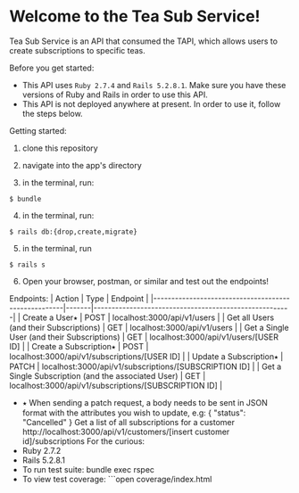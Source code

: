 # Welcome to the Tea Sub Service!

Tea Sub Service is an API that consumed the TAPI, which allows users to create subscriptions to specific teas.

Before you get started:

- This API uses `Ruby 2.7.4` and `Rails 5.2.8.1`. Make sure you have these versions of Ruby and Rails in order to use this API.
- This API is not deployed anywhere at present. In order to use it, follow the steps below.

Getting started:

1. clone this repository

2. navigate into the app's directory

3. in the terminal, run:
```
$ bundle
```
4. in the terminal, run:
```
$ rails db:{drop,create,migrate}
```
5. in the terminal, run
```
$ rails s
```
6. Open your browser, postman, or similar and test out the endpoints!

Endpoints:
| Action                                              | Type  | Endpoint                                              |
|-----------------------------------------------------|-------|-------------------------------------------------------|
| Create a User⭑                                      | POST  | localhost:3000/api/v1/users                           |
| Get all Users (and their Subscriptions)             | GET   | localhost:3000/api/v1/users                           |
| Get a Single User (and their Subscriptions)         | GET   | localhost:3000/api/v1/users/[USER ID]                 |
| Create a Subscription⭑                              | POST  | localhost:3000/api/v1/subscriptions/[USER ID]         |
| Update a Subscription⭑                              | PATCH | localhost:3000/api/v1/subscriptions/[SUBSCRIPTION ID] |
| Get a Single Subscription (and the associated User) | GET   | localhost:3000/api/v1/subscriptions/[SUBSCRIPTION ID] |

* ⭑ When sending a patch request, a body needs to be sent in JSON format with the attributes you wish to update, e.g:
{
    "status": "Cancelled"
   }
Get a list of all subscriptions for a customer
http://localhost:3000/api/v1/customers/[insert customer id]/subscriptions
For the curious:
* Ruby 2.7.2
* Rails 5.2.8.1
* To run test suite:
bundle exec rspec
* To view test coverage: ```open coverage/index.html
